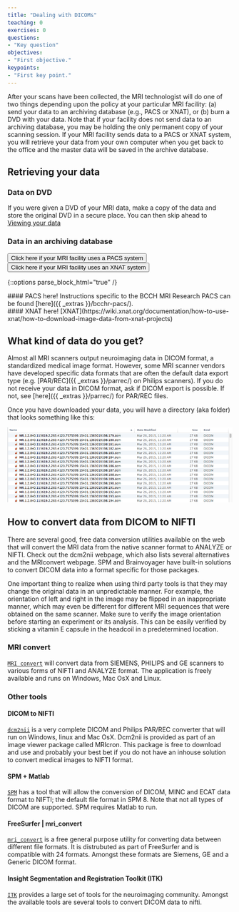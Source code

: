 ```yaml
---
title: "Dealing with DICOMs"
teaching: 0
exercises: 0
questions:
- "Key question"
objectives:
- "First objective."
keypoints:
- "First key point."
---
```



After your scans have been collected, the MRI technologist will do one of two things depending upon the policy at your particular MRI facility: (a) send your data to an archiving database (e.g., PACS or XNAT), or (b) burn a DVD with your data. Note that if your facility does not send data to an archiving database, you may be holding the only permanent copy of your scanning session. If your MRI facility sends data to a PACS or XNAT system, you will retrieve your data from your own computer when you get back to the office and the master data will be saved in the archive database.

## Retrieving your data<a name="retrieve"></a>

### Data on DVD

If you were given a DVD of your MRI data, make a copy of the data and store the original DVD in a secure place. You can then skip ahead to [Viewing your data](#view)

### Data in an archiving database

<button onclick="PACS()">Click here if your MRI facility uses a PACS system</button> <button onclick="XNAT()">Click here if your MRI facility uses an XNAT system</button>

{::options parse_block_html="true" /}

<div id="PACS">
#### PACS here!
Instructions specific to the BCCH MRI Research PACS can be found [here]({{ _extras }}/bcchr-pacs/).
</div>

<div id="XNAT">
#### XNAT here!
[XNAT](https://wiki.xnat.org/documentation/how-to-use-xnat/how-to-download-image-data-from-xnat-projects)
</div>

<script>
function PACS() {
    var x = document.getElementById('PACS');
    if (x.style.display === 'none') {
        x.style.display = 'block';
    } else {
        x.style.display = 'none';
    }
}

function XNAT() {
    var x = document.getElementById('XNAT');
    if (x.style.display === 'none') {
        x.style.display = 'block';
    } else {
        x.style.display = 'none';
    }
}
</script>



## What kind of data do you get?

Almost all MRI scanners output neuroimaging data in DICOM format, a standardized medical image format. However, some MRI scanner vendors have developed specific data formats that are often the default data export type (e.g. [PAR/REC]({{ _extras }}/parrec/) on Philips scanners). If you do not receive your data in DICOM format, ask if DICOM export is possible. If not, see [here]({{ _extras }}/parrec/) for PAR/REC files.

Once you have downloaded your data, you will have a directory (aka folder) that looks something like this:

![Dicom files](../fig/dicoms.png)




## How to convert data from DICOM to NIFTI

There are several good, free data conversion utilities available on the web that will convert the MRI data from the native scanner format to ANALYZE or NIFTI. Check out the dcm2nii webpage, which also lists several alternatives and the MRIconvert webpage. SPM and Brainvoyager have built-in solutions to convert DICOM data into a format specific for those packages. 


One important thing to realize when using third party tools is that they may change the original data in an unpredictable manner. For example, the orientation of left and right in the image may be flipped in an inappropriate manner, which may even be different for different MRI sequences that were obtained on the same scanner. Make sure to verify the image orientation before starting an experiment or its analysis. This can be easily verified by sticking a vitamin E capsule in the headcoil in a predetermined location.

### MRI convert

[`MRI convert`](http://lcni.uoregon.edu/downloads/mriconvert/mriconvert-and-mcverter) will convert data from SIEMENS, PHILIPS and GE scanners to various forms of NIFTI and ANALYZE format. The application is freely available and runs on Windows, Mac OsX and Linux. 

### Other tools

#### DICOM to NIFTI

[`dcm2nii`](http://www.cabiatl.com/mricro/mricron/dcm2nii.html) is a very complete DICOM and Philips PAR/REC converter that will run on Windows, linux and Mac OsX. Dcm2nii is provided as part of an image viewer package called MRIcron. This package is free to download and use and probably your best bet if you do not have an inhouse solution to convert medical images to NIFTI format.

#### SPM + Matlab

[`SPM`](http://www.fil.ion.ucl.ac.uk/spm/) has a tool that will allow the conversion of DICOM, MINC and ECAT data format to NIFTI; the default file format in SPM 8. Note that not all types of DICOM are supported. SPM requires Matlab to run.

#### FreeSurfer | mri_convert

[`mri_convert`](https://surfer.nmr.mgh.harvard.edu/) is a free general purpose utility for converting data between different file formats. It is distrubuted as part of FreeSurfer and is compatible with 24 formats. Amongst these formats are Siemens, GE and a Generic DICOM format.

#### Insight Segmentation and Registration Toolkit (ITK)

[`ITK`](https://itk.org/) provides a large set of tools for the neuroimaging community. Amongst the available tools are several tools to convert DICOM data to nifti.







